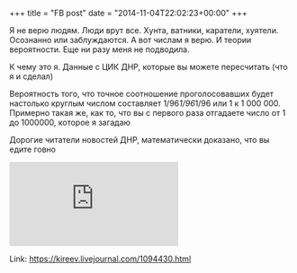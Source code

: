 +++
title = "FB post"
date = "2014-11-04T22:02:23+00:00"
+++

Я не верю людям. Люди врут все. Хунта, ватники, каратели, хуятели. Осознанно или заблуждаются. А вот числам я верю. И теории вероятности. Еще ни разу меня не подводила.

К чему это я. Данные с ЦИК ДНР, которые вы можете пересчитать (что я и сделал)

Вероятность того, что точное соотношение проголосовавших будет настолько круглым числом составляет 1/96*1/96*1/96 или 1 к 1 000 000. Примерно такая же, как то, что вы с первого раза отгадаете число от 1 до 1000000, которое я загадаю

Дорогие читатели новостей ДНР, математически доказано, что вы едите говно



![Photo](https://external.xx.fbcdn.net/safe_image.php?d=AQBJNxEqdr2exMPM&w=130&h=130&url=http%3A%2F%2Fdnr.today%2Fwp-content%2Fuploads%2F2014%2F11%2F%25D0%2593%25D0%25BB%25D0%25B0%25D0%25B2%25D0%25B0-%25D0%25A0%25D0%25B5%25D1%2581%25D0%25BF%25D1%2583%25D0%25B1%25D0%25BB%25D0%25B8%25D0%25BA%25D0%25B81.jpg&cfs=1&_nc_hash=AQBWQVxWx-zeFNiw)


Link: https://kireev.livejournal.com/1094430.html

